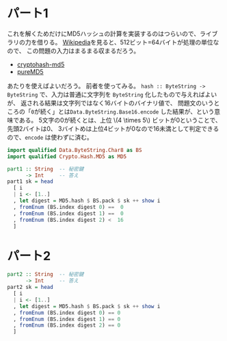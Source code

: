 # パート1

これを解くためだけにMD5ハッシュの計算を実装するのはつらいので、ライブラリの力を借りる。
[Wikipedia](https://ja.wikipedia.org/wiki/MD5)を見ると、512ビット=64バイトが処理の単位なので、
この問題の入力はまるまる収まるだろう。

- [cryptohash-md5](https://hackage.haskell.org/package/cryptohash-md5)
- [pureMD5](https://hackage.haskell.org/package/pureMD5)

あたりを使えばよいだろう。
前者を使ってみる。
`hash :: ByteString -> ByteString` で、入力は普通に文字列を `ByteString` 化したもので与えればよいが、
返される結果は文字列ではなく16バイトのバイナリ値で、
問題文のいうところの「`0`が続く」とは`Data.ByteString.Base16.encode` した結果が、という意味である。
5文字の0が続くとは、上位 \\(4 \times 5\\) ビットが0ということで、先頭2バイトは0、
3バイトめは上位4ビットが0なので16未満として判定できるので、`encode` は使わずに済む。

```haskell
import qualified Data.ByteString.Char8 as BS
import qualified Crypto.Hash.MD5 as MD5

part1 :: String  -- 秘密鍵
      -> Int     -- 答え
part1 sk = head
  [ i
  | i <- [1..]
  , let digest = MD5.hash $ BS.pack $ sk ++ show i
  , fromEnum (BS.index digest 0) ==  0
  , fromEnum (BS.index digest 1) ==  0
  , fromEnum (BS.index digest 2) <  16
  ]
```

# パート2

```haskell
part2 :: String  -- 秘密鍵
      -> Int     -- 答え
part2 sk = head
  [ i
  | i <- [1..]
  , let digest = MD5.hash $ BS.pack $ sk ++ show i
  , fromEnum (BS.index digest 0) == 0
  , fromEnum (BS.index digest 1) == 0
  , fromEnum (BS.index digest 2) == 0
  ]
```
